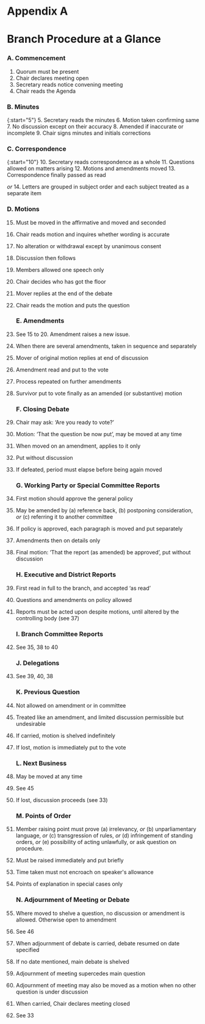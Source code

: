# Appendix A

# Branch Procedure at a Glance

### A. Commencement

1. Quorum must be present
2. Chair declares meeting open
3. Secretary reads notice convening meeting
4. Chair reads the Agenda

### B. Minutes

{:start="5"}
5. Secretary reads the minutes
6. Motion taken confirming same
7. No discussion except on their accuracy
8. Amended if inaccurate or incomplete
9. Chair signs minutes and initials corrections

### C. Correspondence

{:start="10"}
10. Secretary reads correspondence as a whole
11. Questions allowed on matters arising
12. Motions and amendments moved
13. Correspondence finally passed as read

 *or*
14. Letters are grouped in subject order and each subject treated as a separate item

 ### D. Motions
15. Must be moved in the affirmative and moved and seconded
16. Chair reads motion and inquires whether wording is accurate
17. No alteration or withdrawal except by unanimous consent
18. Discussion then follows
19. Members allowed one speech only
20. Chair decides who has got the floor
21. Mover replies at the end of the debate
22. Chair reads the motion and puts the question

    ### E. Amendments

23. See 15 to 20. Amendment raises a new issue.
24. When there are several amendments, taken in sequence and separately
25. Mover of original motion replies at end of discussion
26. Amendment read and put to the vote
27. Process repeated on further amendments
28. Survivor put to vote finally as an amended (or substantive) motion

    ### F. Closing Debate

29. Chair may ask: ‘Are you ready to vote?’
30. Motion: ‘That the question be now put’, may be moved at any time
31. When moved on an amendment, applies to it only
32. Put without discussion
33. If defeated, period must elapse before being again moved

    ### G. Working Party or Special Committee Reports

34. First motion should approve the general policy
35. May be amended by (a) reference back, (b) postponing consideration, *or* (c) referring it to another committee
36. If policy is approved, each paragraph is moved and put separately
37. Amendments then on details only
38. Final motion: ‘That the report (as amended) be approved’, put without discussion

    ### H. Executive and District Reports

39. First read in full to the branch, and accepted ‘as read’
40. Questions and amendments on policy allowed
41. Reports must be acted upon despite motions, until altered by the controlling body (see 37)

    ### I. Branch Committee Reports

42. See 35, 38 to 40

    ### J. Delegations

43. See 39, 40, 38

    ### K. Previous Question

44. Not allowed on amendment or in committee
45. Treated like an amendment, and limited discussion permissible but undesirable
46. If carried, motion is shelved indefinitely
47. If lost, motion is immediately put to the vote

    ### L. Next Business

48. May be moved at any time
49. See 45
50. If lost, discussion proceeds (see 33)

    ### M. Points of Order

51. Member raising point must prove (a) irrelevancy, *or* (b) unparliamentary language, *or* (c) transgression of rules, *or* (d) infringement of standing orders, *or* (e) possibility of acting unlawfully, or ask question on procedure.
52. Must be raised immediately and put briefly
53. Time taken must not encroach on speaker's allowance
54. Points of explanation in special cases only

    ### N. Adjournment of Meeting or Debate

55. Where moved to shelve a question, no discussion or amendment is allowed. Otherwise open to amendment
56. See 46
57. When adjournment of debate is carried, debate resumed on date specified
58. If no date mentioned, main debate is shelved
59. Adjournment of meeting supercedes main question
60. Adjournment of meeting may also be moved as a motion when no other question is under discussion
61. When carried, Chair declares meeting closed
62. See 33
